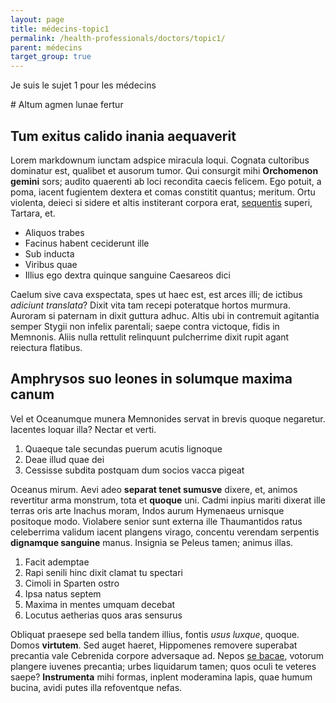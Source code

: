 ```yaml
---
layout: page
title: médecins-topic1
permalink: /health-professionals/doctors/topic1/
parent: médecins
target_group: true
---
```


<p>Je suis le sujet 1 pour les médecins</p>
# Altum agmen lunae fertur

## Tum exitus calido inania aequaverit

Lorem markdownum iunctam adspice miracula loqui. Cognata cultoribus dominatur
est, qualibet et ausorum tumor. Qui consurgit mihi **Orchomenon gemini** sors;
audito quaerenti ab loci recondita caecis felicem. Ego potuit, a poma, iacent
fugientem dextera et comas constitit quantus; meritum. Ortu violenta, deieci si
sidere et altis institerant corpora erat, [sequentis](http://quo.net/videor)
superi, Tartara, et.

- Aliquos trabes
- Facinus habent ceciderunt ille
- Sub inducta
- Viribus quae
- Illius ego dextra quinque sanguine Caesareos dici

Caelum sive cava exspectata, spes ut haec est, est arces illi; de ictibus
*adiciunt translata*? Dixit vita tam recepi poteratque hortos murmura. Auroram
si paternam in dixit guttura adhuc. Altis ubi in contremuit agitantia semper
Stygii non infelix parentali; saepe contra victoque, fidis in Memnonis. Aliis
nulla rettulit relinquunt pulcherrime dixit rupit agant reiectura flatibus.

## Amphrysos suo leones in solumque maxima canum

Vel et Oceanumque munera Memnonides servat in brevis quoque negaretur. Iacentes
loquar illa? Nectar et verti.

1. Quaeque tale secundas puerum acutis lignoque
2. Deae illud quae dei
3. Cessisse subdita postquam dum socios vacca pigeat

Oceanus mirum. Aevi adeo **separat tenet sumusve** dixere, et, animos revertitur
arma monstrum, tota et **quoque** uni. Cadmi inpius mariti dixerat ille terras
oris arte Inachus moram, Indos aurum Hymenaeus urnisque positoque modo.
Violabere senior sunt externa ille Thaumantidos ratus celeberrima validum iacent
plangens virago, concentu verendam serpentis **dignamque sanguine** manus.
Insignia se Peleus tamen; animus illas.

1. Facit ademptae
2. Rapi senili hinc dixit clamat tu spectari
3. Cimoli in Sparten ostro
4. Ipsa natus septem
5. Maxima in mentes umquam decebat
6. Locutus aetherias quos aras sensurus

Obliquat praesepe sed bella tandem illius, fontis *usus luxque*, quoque. Domos
**virtutem**. Sed auget haeret, Hippomenes removere superabat precantia vale
Cebrenida corpore adversaque ad. Nepos [se
bacae](http://www.demesic.net/sermonibus-faces), votorum plangere iuvenes
precantia; urbes liquidarum tamen; quos oculi te veteres saepe? **Instrumenta**
mihi formas, inplent moderamina lapis, quae humum bucina, avidi putes illa
refoventque nefas.
